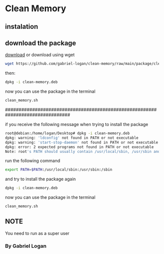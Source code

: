# Clean Memory

## instalation

## download the package

[download](https://github.com/gabriel-logan/clean-memory/raw/main/package/clean-memory.deb)
or download using wget

```bash
wget https://github.com/gabriel-logan/clean-memory/raw/main/package/clean-memory.deb
```

then:

```bash
dpkg -i clean-memory.deb
```
now you can use the package in the terminal

```bash
clean_memory.sh
```


################################################################################

if you receive the following message when trying to install the package

```bash
root@debian:/home/logan/Desktop# dpkg -i clean-memory.deb
dpkg: warning: 'ldconfig' not found in PATH or not executable
dpkg: warning: 'start-stop-daemon' not found in PATH or not executable
dpkg: error: 2 expected programs not found in PATH or not executable
Note: root's PATH should usually contain /usr/local/sbin, /usr/sbin and /sbin
```

run the following command

```bash
export PATH=$PATH:/usr/local/sbin:/usr/sbin:/sbin
```

and try to install the package again

```bash
dpkg -i clean-memory.deb
```

now you can use the package in the terminal

```bash
clean_memory.sh
```

## NOTE

You need to run as a super user

### By Gabriel Logan